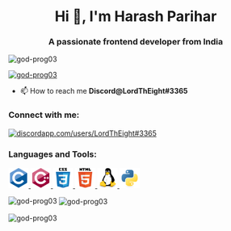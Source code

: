 <h1 align="center">Hi 👋, I'm Harash Parihar</h1>
<h3 align="center">A passionate frontend developer from India</h3>

<p align="left"> <img src="https://komarev.com/ghpvc/?username=god-prog03&label=Profile%20views&color=0e75b6&style=flat" alt="god-prog03" /> </p>

<p align="left"> <a href="https://github.com/ryo-ma/github-profile-trophy"><img src="https://github-profile-trophy.vercel.app/?username=god-prog03" alt="god-prog03" /></a> </p>

- 📫 How to reach me **Discord@LordThEight#3365**

<h3 align="left">Connect with me:</h3>
<p align="left">
<a href="https://discord.gg/discordapp.com/users/LordThEight#3365" target="blank"><img align="center" src="https://raw.githubusercontent.com/rahuldkjain/github-profile-readme-generator/master/src/images/icons/Social/discord.svg" alt="discordapp.com/users/LordThEight#3365" height="30" width="40" /></a>
</p>

<h3 align="left">Languages and Tools:</h3>
<p align="left"> <a href="https://www.cprogramming.com/" target="_blank" rel="noreferrer"> <img src="https://raw.githubusercontent.com/devicons/devicon/master/icons/c/c-original.svg" alt="c" width="40" height="40"/> </a> <a href="https://www.w3schools.com/cpp/" target="_blank" rel="noreferrer"> <img src="https://raw.githubusercontent.com/devicons/devicon/master/icons/cplusplus/cplusplus-original.svg" alt="cplusplus" width="40" height="40"/> </a> <a href="https://www.w3schools.com/css/" target="_blank" rel="noreferrer"> <img src="https://raw.githubusercontent.com/devicons/devicon/master/icons/css3/css3-original-wordmark.svg" alt="css3" width="40" height="40"/> </a> <a href="https://www.w3.org/html/" target="_blank" rel="noreferrer"> <img src="https://raw.githubusercontent.com/devicons/devicon/master/icons/html5/html5-original-wordmark.svg" alt="html5" width="40" height="40"/> </a> <a href="https://www.linux.org/" target="_blank" rel="noreferrer"> <img src="https://raw.githubusercontent.com/devicons/devicon/master/icons/linux/linux-original.svg" alt="linux" width="40" height="40"/> </a> <a href="https://www.python.org" target="_blank" rel="noreferrer"> <img src="https://raw.githubusercontent.com/devicons/devicon/master/icons/python/python-original.svg" alt="python" width="40" height="40"/> </a> </p>

<p><img align="left" src="https://github-readme-stats.vercel.app/api/top-langs?username=god-prog03&show_icons=true&locale=en&layout=compact" alt="god-prog03" /></p>

<p>&nbsp;<img align="center" src="https://github-readme-stats.vercel.app/api?username=god-prog03&show_icons=true&locale=en" alt="god-prog03" /></p>

<p><img align="center" src="https://github-readme-streak-stats.herokuapp.com/?user=god-prog03&" alt="god-prog03" /></p>
